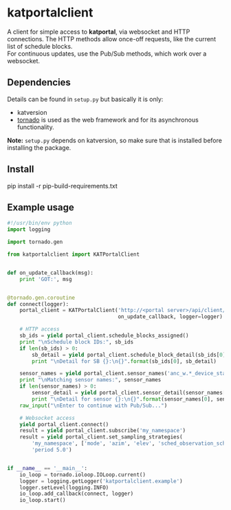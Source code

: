 katportalclient
===============

A client for simple access to **katportal**, via websocket and HTTP connections.
The HTTP methods allow once-off requests, like the current list of schedule blocks.  
For continuous updates, use the Pub/Sub methods, which work over a websocket.

Dependencies
------------
Details can be found in `setup.py` but basically it is only:

- katversion
- [tornado](http://www.tornadoweb.org) is used as the web framework and for its asynchronous functionality.

**Note:** `setup.py` depends on katversion, so make sure that is installed before
installing the package.

Install
-------
pip install -r pip-build-requirements.txt

Example usage
-------------
```python
#!/usr/bin/env python
import logging

import tornado.gen

from katportalclient import KATPortalClient


def on_update_callback(msg):
    print 'GOT:', msg


@tornado.gen.coroutine
def connect(logger):
    portal_client = KATPortalClient('http://<portal server>/api/client/<subarray #>',
                                    on_update_callback, logger=logger)

    # HTTP access
    sb_ids = yield portal_client.schedule_blocks_assigned()
    print "\nSchedule block IDs:", sb_ids
    if len(sb_ids) > 0:
        sb_detail = yield portal_client.schedule_block_detail(sb_ids[0])
        print "\nDetail for SB {}:\n{}".format(sb_ids[0], sb_detail)

    sensor_names = yield portal_client.sensor_names('anc_w.*_device_status')
    print "\nMatching sensor names:", sensor_names
    if len(sensor_names) > 0:
        sensor_detail = yield portal_client.sensor_detail(sensor_names[0])
        print "\nDetail for sensor {}:\n{}".format(sensor_names[0], sensor_detail)
    raw_input("\nEnter to continue with Pub/Sub...")

    # Websocket access
    yield portal_client.connect()
    result = yield portal_client.subscribe('my_namespace')
    result = yield portal_client.set_sampling_strategies(
        'my_namespace', ['mode', 'azim', 'elev', 'sched_observation_schedule'],
        'period 5.0')


if __name__ == '__main__':
    io_loop = tornado.ioloop.IOLoop.current()
    logger = logging.getLogger('katportalclient.example')
    logger.setLevel(logging.INFO)
    io_loop.add_callback(connect, logger)
    io_loop.start()

```

